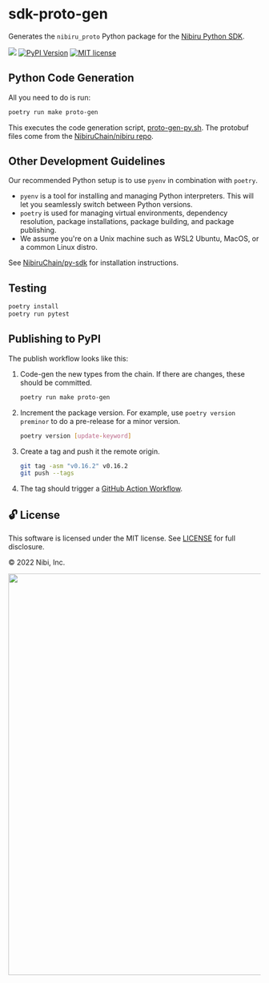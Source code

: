 # sdk-proto-gen

Generates the `nibiru_proto` Python package for the [Nibiru Python SDK][repo-py-sdk].

<!-- Badges -->
[![][discord-badge]][discord-url]
[![PyPI Version][pypi-image]][pypi-url]
[![MIT license][license-badge]][license-link]

## Python Code Generation

All you need to do is run:

```sh
poetry run make proto-gen
```

This executes the code generation script, [proto-gen-py.sh][script-proto-gen]. The protobuf files come from the [NibiruChain/nibiru repo][repo-nibiru].

## Other Development Guidelines

Our recommended Python setup is to use `pyenv` in combination with `poetry`.

- `pyenv` is a tool for installing and managing Python interpreters. This will let you seamlessly switch between Python versions.
- `poetry` is used for managing virtual environments, dependency resolution, package installations, package building, and package publishing.
- We assume you're on a Unix machine such as WSL2 Ubuntu, MacOS, or a common Linux distro.

See [NibiruChain/py-sdk][repo-py-sdk] for installation instructions.

## Testing

```sh
poetry install
poetry run pytest
```

## Publishing to PyPI

The publish workflow looks like this:

1. Code-gen the new types from the chain. If there are changes, these should be committed.

   ```sh
   poetry run make proto-gen
   ```

2. Increment the package version. For example, use `poetry version preminor` to do a pre-release for a minor version.

   ```sh
   poetry version [update-keyword]
   ```

3. Create a tag and push it the remote origin.

   ```sh
   git tag -asm "v0.16.2" v0.16.2
   git push --tags
   ```

4. The tag should trigger a [GitHub Action Workflow](https://github.com/NibiruChain/sdk-proto-gen/actions/workflows/publish-to-test-pypi.yml).

## 🔓 License

This software is licensed under the MIT license. See [LICENSE](./LICENSE) for full disclosure.

© 2022 Nibi, Inc.

<p align="center">
<img src="https://cdn-images-1.medium.com/max/2400/1*ZHWKH2guuV6JL8_mdCbtLQ.png" width="800">
</p>

[repo-nibiru]: https://github.com/NibiruChain/nibiru
[repo-py-sdk]: https://github.com/NibiruChain/py-sdk/blob/master/HACKING.md
[script-proto-gen]: https://github.com/NibiruChain/sdk-proto-gen/blob/main/scripts/proto-gen-py.sh

<!-- Badges links -->
[pypi-image]: https://img.shields.io/pypi/v/nibiru-proto
[pypi-url]: https://pypi.org/project/nibiru-proto/
[discord-badge]: https://img.shields.io/badge/Nibiru%20Chain-%237289DA.svg?style=&logo=discord&logoColor=white
[discord-url]: https://discord.gg/nibirufi
[license-badge]: https://img.shields.io/badge/License-MIT-blue.svg
[license-link]: https://github.com/NibiruChain/sdk-proto-gen/blob/master/LICENSE
